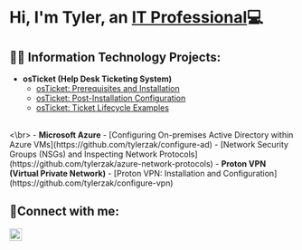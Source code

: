 <h1>Hi, I'm Tyler, an <a href="https://www.linkedin.com/in/tyler-zak">IT Professional</a>💻</h1>

<h2>👨‍💻 Information Technology Projects:</h2>

- <b>osTicket (Help Desk Ticketing System)</b>
  - [osTicket: Prerequisites and Installation](https://github.com/tylerzak/osticket-prereqs)
  - [osTicket: Post-Installation Configuration](https://github.com/tylerzak/post-install-config)
  - [osTicket: Ticket Lifecycle Examples](https://github.com/tylerzak/ticket-lifecycle)
 <br>
 <\br>
- <b>Microsoft Azure</b>
  - [Configuring On-premises Active Directory within Azure VMs](https://github.com/tylerzak/configure-ad)
  - [Network Security Groups (NSGs) and Inspecting Network Protocols](https://github.com/tylerzak/azure-network-protocols)
- <b>Proton VPN (Virtual Private Network)</b>
  - [Proton VPN: Installation and Configuration](https://github.com/tylerzak/configure-vpn)

<h2>🤳Connect with me:</h2>

[<img align="left" alt="Tyler | LinkedIn" width="22px" src="https://cdn.jsdelivr.net/npm/simple-icons@v3/icons/linkedin.svg" />][linkedin]

[linkedin]: https://linkedin.com/in/tyler-zak
